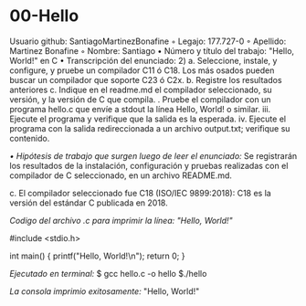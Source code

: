 # 00-Hello

Usuario github: SantiagoMartinezBonafine
◦ Legajo: 177.727-0
◦ Apellido: Martinez Bonafine
◦ Nombre: Santiago
• Número y título del trabajo: "Hello, World!" en C
• Transcripción del enunciado: 
2) 
a. Seleccione, instale, y configure, y pruebe un compilador C11 ó C18. Los
más osados pueden buscar un compilador que soporte C23 ó C2x.
b. Registre los resultados anteriores
c. Indique en el readme.md el compilador seleccionado, su versión, y la
versión de C que compila.
    . Pruebe el compilador con un programa hello.c que envíe a stdout
    la línea Hello, World! o similar.
    iii. Ejecute el programa y verifique que la salida es la esperada.
    iv. Ejecute el programa con la salida redireccionada a un archivo
    output.txt; verifique su contenido.


*• Hipótesis de trabajo que surgen luego de leer el enunciado:*
Se registrarán los resultados de la instalación, configuración y pruebas realizadas con el compilador de C seleccionado, en un archivo README.md.

c. 
El compilador seleccionado fue C18 (ISO/IEC 9899:2018): C18 es la versión del estándar C publicada en 2018.

*Codigo del archivo .c para imprimir la línea: "Hello, World!"* 

#include <stdio.h>

int main() {
    printf("Hello, World!\n");
    return 0;
}

*Ejecutado en terminal:* 
$ gcc hello.c -o hello
$./hello

*La consola imprimio exitosamente:*
"Hello, World!" 

